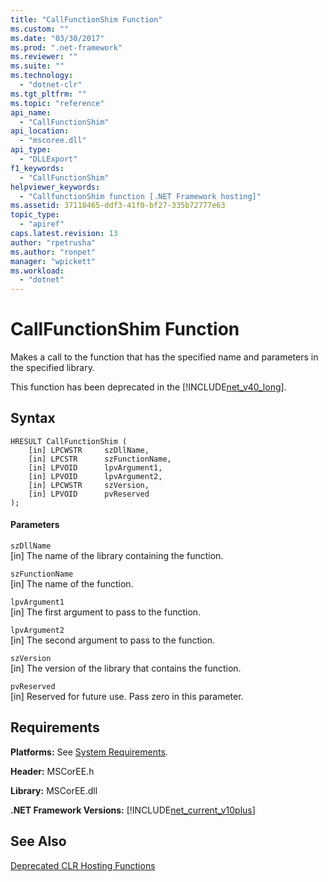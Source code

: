 ```yaml
---
title: "CallFunctionShim Function"
ms.custom: ""
ms.date: "03/30/2017"
ms.prod: ".net-framework"
ms.reviewer: ""
ms.suite: ""
ms.technology: 
  - "dotnet-clr"
ms.tgt_pltfrm: ""
ms.topic: "reference"
api_name: 
  - "CallFunctionShim"
api_location: 
  - "mscoree.dll"
api_type: 
  - "DLLExport"
f1_keywords: 
  - "CallFunctionShim"
helpviewer_keywords: 
  - "CallfunctionShim function [.NET Framework hosting]"
ms.assetid: 37118465-ddf3-41f0-bf27-335b72777e63
topic_type: 
  - "apiref"
caps.latest.revision: 13
author: "rpetrusha"
ms.author: "ronpet"
manager: "wpickett"
ms.workload: 
  - "dotnet"
---
```

# CallFunctionShim Function
Makes a call to the function that has the specified name and parameters in the specified library.  
  
 This function has been deprecated in the [!INCLUDE[net_v40_long](../../../../includes/net-v40-long-md.md)].  
  
## Syntax  
  
```  
HRESULT CallFunctionShim (  
    [in] LPCWSTR     szDllName,  
    [in] LPCSTR      szFunctionName,  
    [in] LPVOID      lpvArgument1,  
    [in] LPVOID      lpvArgument2,  
    [in] LPCWSTR     szVersion,  
    [in] LPVOID      pvReserved  
);  
```  
  
#### Parameters  
 `szDllName`  
 [in] The name of the library containing the function.  
  
 `szFunctionName`  
 [in] The name of the function.  
  
 `lpvArgument1`  
 [in] The first argument to pass to the function.  
  
 `lpvArgument2`  
 [in] The second argument to pass to the function.  
  
 `szVersion`  
 [in] The version of the library that contains the function.  
  
 `pvReserved`  
 [in] Reserved for future use. Pass zero in this parameter.  
  
## Requirements  
 **Platforms:** See [System Requirements](../../../../docs/framework/get-started/system-requirements.md).  
  
 **Header:** MSCorEE.h  
  
 **Library:** MSCorEE.dll  
  
 **.NET Framework Versions:** [!INCLUDE[net_current_v10plus](../../../../includes/net-current-v10plus-md.md)]  
  
## See Also  
 [Deprecated CLR Hosting Functions](../../../../docs/framework/unmanaged-api/hosting/deprecated-clr-hosting-functions.md)
